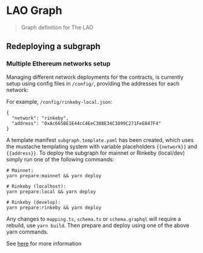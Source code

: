 # LAO Graph

> Graph definition for The LAO

## Redeploying a subgraph

### Multiple Ethereum networks setup

Managing different network deployments for the contracts, is currently setup using config files in `/config/`, providing the addresses for each network:

For example, `/config/rinkeby-local.json`:

```
{
  "network": "rinkeby",
  "address": "0xAc665BE1E44cC4EeC388E34C3899C271FeE847F4"
}
```

A template manifest `subgraph.template.yaml` has been created, which uses the mustache templating system with variable placeholders `{{network}}` and `{{address}}`. To deploy the subgraph for mainnet or Rinkeby (local/dev) simply run one of the following commands:

```
# Mainnet:
yarn prepare:mainnet && yarn deploy

# Rinkeby (localhost):
yarn prepare:local && yarn deploy

# Rinkeby (develop):
yarn prepare:rinkeby && yarn deploy
```

Any changes to `mapping.ts`, `schema.ts` or `schema.graphql` will require a rebuild, use `yarn build`. Then prepare and deploy using one of the above yarn commands.

See [here](https://thegraph.com/docs/deploy-a-subgraph#redeploying-a-subgraph) for more information
